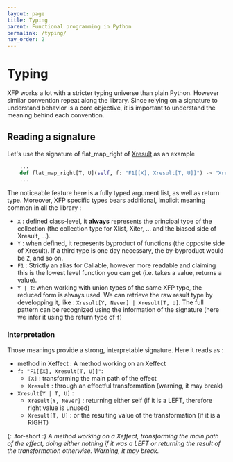 ```yaml
---
layout: page
title: Typing
parent: Functional programming in Python
permalink: /typing/
nav_order: 2
---
```


<h1 style="font-weight: bold">Typing</h1>

XFP works a lot with a stricter typing universe than plain Python. However similar convention repeat along the library. Since relying on a signature to understand behavior is a core objective, it is important to understand the meaning behind each convention.

## Reading a signature

Let's use the signature of flat_map_right of [Xresult](/python-fp/results/) as an example

```python
    ...
    def flat_map_right[T, U](self, f: "F1[[X], Xresult[T, U]]") -> "Xresult[Y | T, U]":
    ...
```

The noticeable feature here is a fully typed argument list, as well as return type. Moreover, XFP specific types bears additional, implicit meaning common in all the library :
- `X` : defined class-level, it **always** represents the principal type of the collection (the collection type for Xlist, Xiter, ... and the biased side of Xresult, ...).
- `Y` : when defined, it represents byproduct of functions (the opposite side of Xresult). If a third type is one day necessary, the by-byproduct would be `Z`, and so on.
- `F1` : Strictly an alias for Callable, however more readable and claiming this is the lowest level function you can get (i.e. takes a value, returns a value).
- `Y | T`: when working with union types of the same XFP type, the reduced form is always used. We can retrieve the raw result type by developping it, like : `Xresult[Y, Never] | Xresult[T, U]`. The full pattern can be recognized using the information of the signature (here we infer it using the return type of `f`)

### Interpretation

Those meanings provide a strong, interpretable signature. Here it reads as :  
- method in Xeffect : A method working on an Xeffect
- `f: "F1[[X], Xresult[T, U]]"`: 
  - `[X]` : transforming the main path of the effect
  - `Xresult` : through an effectful transformation (warning, it may break)
- `Xresult[Y | T, U]` : 
  - `Xresult[Y, Never]` : returning either self (if it is a LEFT, therefore right value is unused)
  - `Xresult[T, U]` : or the resulting value of the transformation (if it is a RIGHT)

{: .for-short :}
_A method working on a Xeffect, transforming the main path of the effect, doing either nothing if it was a LEFT or returning the result of the transformation otherwise.
Warning, it may break._
